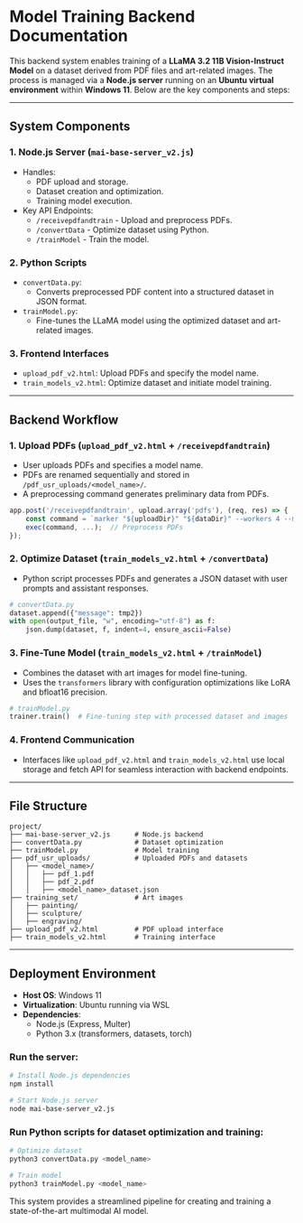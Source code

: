 
# Model Training Backend Documentation

This backend system enables training of a **LLaMA 3.2 11B Vision-Instruct Model** on a dataset derived from PDF files and art-related images. The process is managed via a **Node.js server** running on an **Ubuntu virtual environment** within **Windows 11**. Below are the key components and steps:

---

## **System Components**

### 1. **Node.js Server** (`mai-base-server_v2.js`)
   - Handles:
     - PDF upload and storage.
     - Dataset creation and optimization.
     - Training model execution.
   - Key API Endpoints:
     - `/receivepdfandtrain` - Upload and preprocess PDFs.
     - `/convertData` - Optimize dataset using Python.
     - `/trainModel` - Train the model.

### 2. **Python Scripts**
   - `convertData.py`:
     - Converts preprocessed PDF content into a structured dataset in JSON format.
   - `trainModel.py`:
     - Fine-tunes the LLaMA model using the optimized dataset and art-related images.

### 3. **Frontend Interfaces**
   - `upload_pdf_v2.html`: Upload PDFs and specify the model name.
   - `train_models_v2.html`: Optimize dataset and initiate model training.

---

## **Backend Workflow**

### 1. **Upload PDFs** (`upload_pdf_v2.html` + `/receivepdfandtrain`)
   - User uploads PDFs and specifies a model name.
   - PDFs are renamed sequentially and stored in `/pdf_usr_uploads/<model_name>/`.
   - A preprocessing command generates preliminary data from PDFs.

   ```javascript
   app.post('/receivepdfandtrain', upload.array('pdfs'), (req, res) => {
       const command = `marker "${uploadDir}" "${dataDir}" --workers 4 --max 10`;
       exec(command, ...);  // Preprocess PDFs
   });
   ```

### 2. **Optimize Dataset** (`train_models_v2.html` + `/convertData`)
   - Python script processes PDFs and generates a JSON dataset with user prompts and assistant responses.

   ```python
   # convertData.py
   dataset.append({"message": tmp2})
   with open(output_file, "w", encoding="utf-8") as f:
       json.dump(dataset, f, indent=4, ensure_ascii=False)
   ```

### 3. **Fine-Tune Model** (`train_models_v2.html` + `/trainModel`)
   - Combines the dataset with art images for model fine-tuning.
   - Uses the `transformers` library with configuration optimizations like LoRA and bfloat16 precision.

   ```python
   # trainModel.py
   trainer.train()  # Fine-tuning step with processed dataset and images
   ```

### 4. **Frontend Communication**
   - Interfaces like `upload_pdf_v2.html` and `train_models_v2.html` use local storage and fetch API for seamless interaction with backend endpoints.

---

## **File Structure**

```plaintext
project/
├── mai-base-server_v2.js      # Node.js backend
├── convertData.py             # Dataset optimization
├── trainModel.py              # Model training
├── pdf_usr_uploads/           # Uploaded PDFs and datasets
│   ├── <model_name>/
│   │   ├── pdf_1.pdf
│   │   ├── pdf_2.pdf
│   │   ├── <model_name>_dataset.json
├── training_set/              # Art images
│   ├── painting/
│   ├── sculpture/
│   ├── engraving/
├── upload_pdf_v2.html         # PDF upload interface
├── train_models_v2.html       # Training interface
```

---

## **Deployment Environment**

- **Host OS**: Windows 11
- **Virtualization**: Ubuntu running via WSL
- **Dependencies**:
  - Node.js (Express, Multer)
  - Python 3.x (transformers, datasets, torch)

### Run the server:

```bash
# Install Node.js dependencies
npm install

# Start Node.js server
node mai-base-server_v2.js
```

### Run Python scripts for dataset optimization and training:

```bash
# Optimize dataset
python3 convertData.py <model_name>

# Train model
python3 trainModel.py <model_name>
``` 

This system provides a streamlined pipeline for creating and training a state-of-the-art multimodal AI model.
